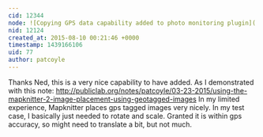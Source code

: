 ```yaml
---
cid: 12344
node: ![Copying GPS data capability added to photo monitoring plugin](../notes/nedhorning/08-06-2015/copying-gps-data-capability-added-to-photo-monitoring-plugin)
nid: 12124
created_at: 2015-08-10 00:21:46 +0000
timestamp: 1439166106
uid: 77
author: patcoyle
---
```


Thanks Ned, this is a very nice capability to have added. As I demonstrated with this note: http://publiclab.org/notes/patcoyle/03-23-2015/using-the-mapknitter-2-image-placement-using-geotagged-images
In my limited experience, Mapknitter places gps tagged images very nicely. In my test case, I basically just needed to rotate and scale. Granted it is within gps accuracy, so might need to translate a bit, but not much.